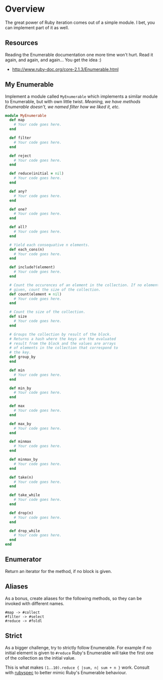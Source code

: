 # Overview

The great power of Ruby iteration comes out of a simple module. I bet, you can
implement part of it as well.

## Resources

Reading the Enumerable documentation one more time won't hurt. Read it again,
and again, and again... You get the idea :)

* http://www.ruby-doc.org/core-2.1.3/Enumerable.html

## My Enumerable

Implement a module called `MyEnumerable` which implements a similar module to
Enumerable, but with own little twist. _Meaning, we have methods Enumerable
doesn't, we named filter how we liked it, etc._

```ruby
module MyEnumerable
  def map
    # Your code goes here.
  end

  def filter
    # Your code goes here.
  end

  def reject
    # Your code goes here.
  end

  def reduce(initial = nil)
    # Your code goes here.
  end

  def any?
    # Your code goes here.
  end

  def one?
    # Your code goes here.
  end

  def all?
    # Your code goes here.
  end

  # Yield each consequative n elements.
  def each_cons(n)
    # Your code goes here.
  end

  def include?(element)
    # Your code goes here.
  end

  # Count the occurences of an element in the collection. If no element is
  # given, count the size of the collection.
  def count(element = nil)
    # Your code goes here.
  end

  # Count the size of the collection.
  def size
    # Your code goes here.
  end

  # Groups the collection by result of the block.
  # Returns a hash where the keys are the evaluated
  # result from the block and the values are arrays
  # of elements in the collection that correspond to
  # the key.
  def group_by
  end

  def min
    # Your code goes here.
  end

  def min_by
    # Your code goes here.
  end

  def max
    # Your code goes here.
  end

  def max_by
    # Your code goes here.
  end

  def minmax
    # Your code goes here.
  end

  def minmax_by
    # Your code goes here.
  end

  def take(n)
    # Your code goes here.
  end

  def take_while
    # Your code goes here.
  end

  def drop(n)
    # Your code goes here.
  end

  def drop_while
    # Your code goes here.
  end
end
```

## Enumerator

Return an iterator for the method, if no block is given.

## Aliases

As a bonus, create aliases for the following methods, so they can be invoked
with different names.

```
#map -> #collect
#filter -> #select
#reduce -> #foldl
```

## Strict

As a bigger challenge, try to strictly follow Enumerable. For example if no
initial element is given to `#reduce` Ruby's Enumerable will take the first one
of the collection as the initial value.

This is what makes `(1..10).reduce { |sum, n| sum + n }` work. Consult with
[rubyspec][] to better mimic Ruby's Enumerable behaviour.

[rubyspec]: https://github.com/rubyspec/rubyspec/tree/7fb7465aac1ec8e2beffdfa9053758fa39b443a5/core/enumerable
